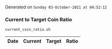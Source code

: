 Generated on `Sunday 03-October-2021 at 04:52:12`

### Current to Target Coin Ratio
`current_coin_ratio.sh`

Date|Current|Target|Ratio
---|---|---|---
